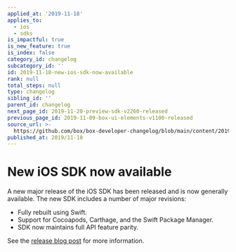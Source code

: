 ```yaml
---
applied_at: '2019-11-18'
applies_to:
  - ios
  - sdks
is_impactful: true
is_new_feature: true
is_index: false
category_id: changelog
subcategory_id: ''
id: 2019-11-18-new-ios-sdk-now-available
rank: null
total_steps: null
type: changelog
sibling_id: ''
parent_id: changelog
next_page_id: 2019-11-20-preview-sdk-v2260-released
previous_page_id: 2019-11-09-box-ui-elements-v1100-released
source_url: >-
  https://github.com/box/box-developer-changelog/blob/main/content/2019/11-18-new-ios-sdk-now-available.md
published_at: 2019/11-18
---
```

# New iOS SDK now available

A new major release of the iOS SDK has been released and is now generally
available. The new SDK includes a number of major revisions:

* Fully rebuilt using Swift.
* Support for Cocoapods, Carthage, and the Swift Package Manager.
* SDK now maintains full API feature parity.

See the [release blog post][ios-sdk-release-blog] for more information.

[ios-sdk-release-blog]: https://medium.com/box-developer-blog/the-new-box-ios-sdk-now-available-baf624b289b4